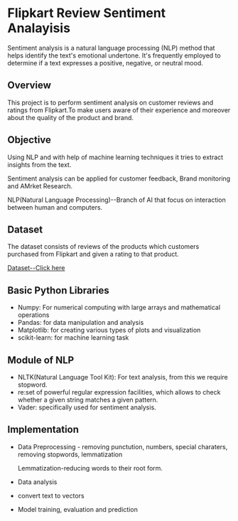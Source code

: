 
# Flipkart Review Sentiment Analayisis


Sentiment analysis is a natural language processing (NLP) method that helps identify the text's emotional undertone. It's frequently employed to determine if a text expresses a positive, negative, or neutral mood.


## Overview
This project is to perform sentiment analysis on customer reviews and ratings from Flipkart.To make users aware of their experience and moreover about the quality of the product and brand.

## Objective
Using  NLP and with help of machine learning techniques it tries to extract insights from the text. 

Sentiment analysis can be applied for customer feedback, Brand monitoring and AMrket Research.

NLP(Natural Language Processing)--Branch of AI that focus on interaction between human and computers.

## Dataset
The dataset consists of reviews of the products which customers purchased from Flipkart and given a rating to that product.

[Dataset--Click here](https://www.kaggle.com/datasets/PromptCloudHQ/flipkart-products)

## Basic Python Libraries
* Numpy: For numerical computing with large arrays and mathematical operations
* Pandas: for data manipulation and analysis
* Matplotlib: for creating various types of plots and visualization
* scikit-learn: for machine learning task

## Module of NLP
* NLTK(Natural Language Tool Kit): For text analysis, from this we require stopword.
* re:set of powerful regular expression facilities, which allows to check whether a given string matches a given pattern.
* Vader: specifically used for sentiment analysis.

## Implementation

* Data Preprocessing - removing punctution, numbers, special charaters, removing stopwords, lemmatization

    Lemmatization-reducing words to their root form.
* Data analysis
* convert text to vectors
* Model training, evaluation and prediction















